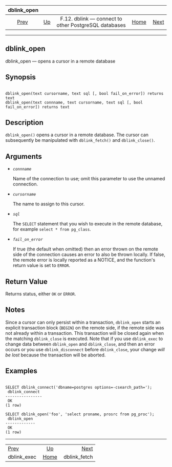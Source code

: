 

|                   dblink\_open                  |                                                                          |                                                      |                                                       |                                                   |
| :---------------------------------------------: | :----------------------------------------------------------------------- | :--------------------------------------------------: | ----------------------------------------------------: | ------------------------------------------------: |
| [Prev](contrib-dblink-exec.html "dblink_exec")  | [Up](dblink.html "F.12. dblink — connect to other PostgreSQL databases") | F.12. dblink — connect to other PostgreSQL databases | [Home](index.html "PostgreSQL 17devel Documentation") |  [Next](contrib-dblink-fetch.html "dblink_fetch") |

***

## dblink\_open

dblink\_open — opens a cursor in a remote database

## Synopsis

```

dblink_open(text cursorname, text sql [, bool fail_on_error]) returns text
dblink_open(text connname, text cursorname, text sql [, bool fail_on_error]) returns text
```

## Description

`dblink_open()` opens a cursor in a remote database. The cursor can subsequently be manipulated with `dblink_fetch()` and `dblink_close()`.

## Arguments

* *`connname`*

    Name of the connection to use; omit this parameter to use the unnamed connection.

* *`cursorname`*

    The name to assign to this cursor.

* *`sql`*

    The `SELECT` statement that you wish to execute in the remote database, for example `select * from pg_class`.

* *`fail_on_error`*

    If true (the default when omitted) then an error thrown on the remote side of the connection causes an error to also be thrown locally. If false, the remote error is locally reported as a NOTICE, and the function's return value is set to `ERROR`.

## Return Value

Returns status, either `OK` or `ERROR`.

## Notes

Since a cursor can only persist within a transaction, `dblink_open` starts an explicit transaction block (`BEGIN`) on the remote side, if the remote side was not already within a transaction. This transaction will be closed again when the matching `dblink_close` is executed. Note that if you use `dblink_exec` to change data between `dblink_open` and `dblink_close`, and then an error occurs or you use `dblink_disconnect` before `dblink_close`, your change *will be lost* because the transaction will be aborted.

## Examples

```

SELECT dblink_connect('dbname=postgres options=-csearch_path=');
 dblink_connect
----------------
 OK
(1 row)

SELECT dblink_open('foo', 'select proname, prosrc from pg_proc');
 dblink_open
-------------
 OK
(1 row)
```

***

|                                                 |                                                                          |                                                   |
| :---------------------------------------------- | :----------------------------------------------------------------------: | ------------------------------------------------: |
| [Prev](contrib-dblink-exec.html "dblink_exec")  | [Up](dblink.html "F.12. dblink — connect to other PostgreSQL databases") |  [Next](contrib-dblink-fetch.html "dblink_fetch") |
| dblink\_exec                                    |           [Home](index.html "PostgreSQL 17devel Documentation")          |                                     dblink\_fetch |
